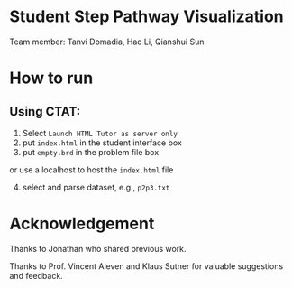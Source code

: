 # Student Step Pathway Visualization
Team member: Tanvi Domadia, Hao Li, Qianshui Sun

# How to run
## Using CTAT:
1. Select `Launch HTML Tutor as server only`
2. put `index.html` in the student interface box
3. put `empty.brd` in the problem file box

or use a localhost to host the `index.html` file

4. select and parse dataset, e.g., `p2p3.txt`


# Acknowledgement
Thanks to Jonathan who shared previous work.

Thanks to Prof. Vincent Aleven and Klaus Sutner for valuable suggestions and feedback.